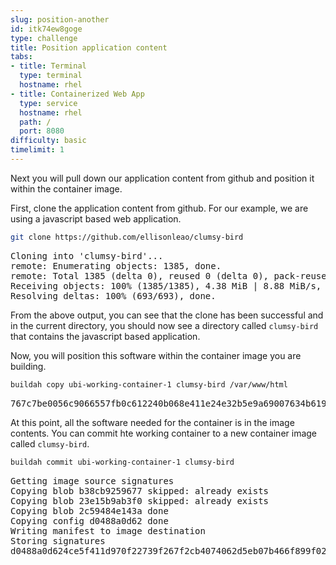 ```yaml
---
slug: position-another
id: itk74ew8goge
type: challenge
title: Position application content
tabs:
- title: Terminal
  type: terminal
  hostname: rhel
- title: Containerized Web App
  type: service
  hostname: rhel
  path: /
  port: 8080
difficulty: basic
timelimit: 1
---
```

Next you will pull down our application content from github and position it within the container image.


First, clone the application content from github.  For our example, we are using a javascript based web application.

```bash
git clone https://github.com/ellisonleao/clumsy-bird
```

<pre class="file">
Cloning into 'clumsy-bird'...
remote: Enumerating objects: 1385, done.
remote: Total 1385 (delta 0), reused 0 (delta 0), pack-reused 1385
Receiving objects: 100% (1385/1385), 4.38 MiB | 8.88 MiB/s, done.
Resolving deltas: 100% (693/693), done.
</pre>

From the above output, you can see that the clone has been successful and in the current directory, you should now see a directory called `clumsy-bird` that contains the javascript based application.

Now, you will position this software within the container image you are building.

```bash
buildah copy ubi-working-container-1 clumsy-bird /var/www/html
```

<pre class="file">
767c7be0056c9066557fb0c612240b068e411e24e32b5e9a69007634b6191354
</pre>

At this point, all the software needed for the container is in the image contents.  You can commit hte working container to a new container image called `clumsy-bird`.

```bash
buildah commit ubi-working-container-1 clumsy-bird
```

<pre class="file">
Getting image source signatures
Copying blob b38cb9259677 skipped: already exists
Copying blob 23e15b9ab3f0 skipped: already exists
Copying blob 2c59484e143a done
Copying config d0488a0d62 done
Writing manifest to image destination
Storing signatures
d0488a0d624ce5f411d970f22739f267f2cb4074062d5eb07b466f899f02fc86
</pre>
